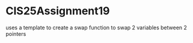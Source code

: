 # CIS25Assignment19
uses a template to create a swap function to swap 2 variables between 2 pointers
